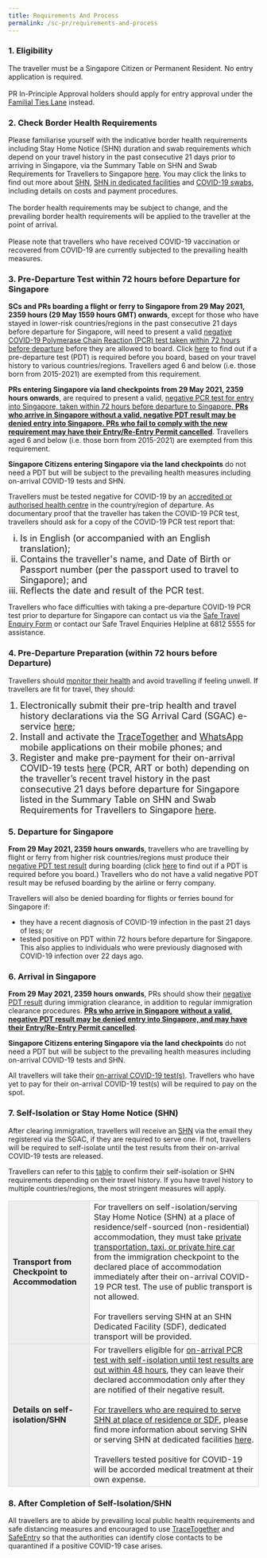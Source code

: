 ```yaml
---
title: Requirements And Process
permalink: /sc-pr/requirements-and-process
---
```

### 1. Eligibility 

<span class="font-size:16px;">The traveller must be a Singapore Citizen or Permanent Resident. No entry application is required.<br/><br/>PR In-Principle Approval holders should apply for entry approval under the <a href="https://safetravel.ica.gov.sg/scpr-familial-ties-lane/requirements-and-process">Familial Ties Lane</a> instead.</span>
            
### 2. Check Border Health Requirements

<span class="font-size:16px;">Please familiarise yourself with the indicative border health requirements including Stay Home Notice (SHN) duration and swab requirements which depend on your travel history in the past consecutive 21 days prior to arriving in Singapore, via the Summary Table on SHN and Swab Requirements for Travellers to Singapore <a href="https://safetravel.ica.gov.sg/files/SHN-and-swab-summary.pdf">here</a>. You may click the links to find out more about <a href="https://safetravel.ica.gov.sg/health/shn">SHN</a>, <a href="https://safetravel.ica.gov.sg/health/shn/sdf">SHN in dedicated facilities</a> and <a href="https://safetravel.ica.gov.sg/health/covid19-tests/pcrtest">COVID-19 swabs</a>, including details on costs and payment procedures.<br/><br/>
The border health requirements may be subject to change, and the prevailing border health requirements will be applied to the traveller at the point of arrival. <br/><br/>
Please note that travellers who have received COVID-19 vaccination or recovered from COVID-19 are currently subjected to the prevailing health measures.	
</span>

<div id="PDT"></div>

### 3. Pre-Departure Test within 72 hours before Departure for Singapore

<span class="font-size:16px;"><b>SCs and PRs boarding a flight or ferry to Singapore from 29 May 2021, 2359 hours (29 May 1559 hours GMT) onwards</b>, except for those who have stayed in lower-risk countries/regions in the past consecutive 21 days before departure for Singapore, will need to present a valid <u>negative COVID-19 Polymerase Chain Reaction (PCR) test taken within 72 hours before departure</u> before they are allowed to board. Click <a href="https://safetravel.ica.gov.sg/files/SHN-and-swab-summary.pdf">here</a> to find out if a pre-departure test (PDT) is required before you board, based on your travel history to various countries/regions. Travellers aged 6 and below (i.e. those born from 2015-2021) are exempted from this requirement.</span>

<span class="font-size:16px;"><b>PRs entering Singapore via land checkpoints from 29 May 2021, 2359 hours onwards</b>, are required to present a valid, <u>negative PCR test for entry into Singapore, taken within 72 hours before departure to Singapore. <b>PRs who arrive in Singapore without a valid, negative PDT result may be denied entry into Singapore. PRs who fail to comply with the new requirement may have their Entry/Re-Entry Permit cancelled</b></u>. Travellers aged 6 and below (i.e. those born from 2015-2021) are exempted from this requirement.</span>

<span class="font-size:16px;"><b>Singapore Citizens entering Singapore via the land checkpoints</b> do not need a PDT but will be subject to the prevailing health measures including on-arrival COVID-19 tests and SHN.</span>

<span class="font-size:16px;">Travellers must be tested negative for COVID-19 by an <a href="https://www.moh.gov.sg/covid-19/accreditation-bodies-for-covid-19-testing">accredited or authorised health centre</a> in the country/region of departure. As documentary proof that the traveller has taken the COVID-19 PCR test, travellers should ask for a copy of the COVID-19 PCR test report that:</span>
	
<ul style="margin-top: 0px; list-style-type: lower-roman;">
	<li style="font-size:18px;">Is in English (or accompanied with an English translation);</li>
	<li style="font-size:18px;">Contains the traveller's name, and Date of Birth or Passport number (per the passport used to travel to Singapore); and</li>
	<li style="font-size:18px;">Reflects the date and result of the PCR test.</li>
</ul>
	
<span class="font-size:16px;">Travellers who face difficulties with taking a pre-departure COVID-19 PCR test prior to departure for Singapore can contact us via the <a href="https://go.gov.sg/sto-enquiry">Safe Travel Enquiry Form</a> or contact our Safe Travel Enquiries Helpline at 6812 5555 for assistance.</span>


### 4. Pre-Departure Preparation (within 72 hours before Departure)

Travellers should <a href="https://safetravel.ica.gov.sg/health/covid19-symptoms">monitor their health</a> and avoid travelling if feeling unwell. If travellers are fit for travel, they should:

<ul style="margin-top:0px; list-style-type: decimal;">
	<li style="font-size:18px;">Electronically submit their pre-trip health and travel history declarations via the SG Arrival Card (SGAC) e-service <a href="https://eservices.ica.gov.sg/sgarrivalcard/">here</a>;</li> 
	<li style="font-size:18px;">Install and activate the <a href="https://www.tracetogether.gov.sg/">TraceTogether</a> and <a href="https://www.whatsapp.com/download">WhatsApp</a> mobile applications on their mobile phones; and</li>
	<li style="font-size:18px;">Register and make pre-payment for their on-arrival COVID-19 tests <a href="https://safetravel.changiairport.com/#/">here</a> (PCR, ART or both) depending on the traveller’s recent travel history in the past consecutive 21 days before departure for Singapore listed in the Summary Table on SHN and Swab Requirements for Travellers to Singapore <a href="https://govtech-stp-staging.netlify.app/files/SHN-and-swab-summary.pdf">here</a>.</li> 
</ul>

### 5. Departure for Singapore
 
<b>From 29 May 2021, 2359 hours onwards</b>, travellers who are travelling by flight or ferry from higher risk countries/regions must produce their <a href="/sc-pr/requirements-and-process#pdt">negative PDT test result</a> during boarding (click <a href="https://safetravel.ica.gov.sg/files/SHN-and-swab-summary.pdf">here</a> to find out if a PDT is required before you board.) Travellers who do not have a valid negative PDT result may be refused boarding by the airline or ferry company.

Travellers will also be denied boarding for flights or ferries bound for Singapore if:
- they have a recent diagnosis of COVID-19 infection in the past 21 days of less; or
- tested positive on PDT within 72 hours before departure for Singapore. This also applies to individuals who were previously diagnosed with COVID-19 infection over 22 days ago.

### 6. Arrival in Singapore

<b>From 29 May 2021, 2359 hours onwards</b>, PRs should show their <a href="/sc-pr/requirements-and-process#pdt">negative PDT result</a> during immigration clearance, in addition to regular immigration clearance procedures. <b><u>PRs who arrive in Singapore without a valid, negative PDT result may be denied entry into Singapore, and may have their Entry/Re-Entry Permit cancelled</u></b>.

<b>Singapore Citizens entering Singapore via the land checkpoints</b> do not need a PDT but will be subject to the prevailing health measures including on-arrival COVID-19 tests and SHN.

All travellers will take their <a href="https://safetravel.ica.gov.sg/health/covid19-tests/pcrtest">on-arrival COVID-19 test(s)</a>. Travellers who have yet to pay for their on-arrival COVID-19 test(s) will be required to pay on the spot.

### 7. Self-Isolation or Stay Home Notice (SHN)

After clearing immigration, travellers will receive an <a href="https://safetravel.ica.gov.sg/health/shn">SHN</a> via the email they registered via the SGAC, if they are required to serve one. If not, travellers will be required to self-isolate until the test results from their on-arrival COVID-19 tests are released.

Travellers can refer to this <a href="https://safetravel.ica.gov.sg/files/SHN-and-swab-summary.pdf">table</a> to confirm their self-isolation or SHN requirements depending on their travel history. If you have travel history to multiple countries/regions, the most stringent measures will apply.

<table>
<tr>
<td style="font-size:16px; border-left:1px solid #D8D8D8; border-top:1px solid #D8D8D8; border-bottom:1px solid #D8D8D8; border-right:1px solid #D8D8D8; background-color:#EDEDED"><b>Transport from Checkpoint to Accommodation</b></td>
<td style="font-size:16px;border-right:1px solid #D8D8D8; border-top:1px solid #D8D8D8; border-bottom:1px solid #D8D8D8;">For travellers on self-isolation/serving Stay Home Notice (SHN) at a place of residence/self-sourced (non-residential) accommodation, they must take <a href="https://safetravel.ica.gov.sg/health/faq#transport">private transportation, taxi, or private hire car</a> from the immigration checkpoint to the declared place of accommodation immediately after their on-arrival COVID-19 PCR test. The use of public transport is not allowed.<br/><br/>
For travellers serving SHN at an SHN Dedicated Facility (SDF), dedicated transport will be provided.
</td>
</tr>
<tr>
<td style="font-size:16px;border-left:1px solid #D8D8D8;border-bottom:1px solid #D8D8D8; border-right:1px solid #D8D8D8; background-color:#EDEDED"><b>Details on self-isolation/SHN</b></td>
<td style="font-size:16px;border-right:1px solid #D8D8D8;border-bottom:1px solid #D8D8D8;">For travellers eligible for <u>on-arrival PCR test with self-isolation until test results are out within 48 hours</u>, they can leave their declared accommodation only after they are notified of their negative result.<br/><br/>
<u>For travellers who are required to serve SHN at place of residence or SDF</u>, please find more information about serving SHN or serving SHN at dedicated facilities <a href="https://safetravel.ica.gov.sg/health/shn">here</a>.<br/><br/>
Travellers tested positive for COVID-19 will be accorded medical treatment at their own expense.
</td>
</tr>
</table>

### 8. After Completion of Self-Isolation/SHN

All travellers are to abide by prevailing local public health requirements and safe distancing measures and encouraged to use <a href="https://www.tracetogether.gov.sg/">TraceTogether</a> and <a href="https://www.safeentry.gov.sg/">SafeEntry</a> so that the authorities can identify close contacts to be quarantined if a positive COVID-19 case arises.